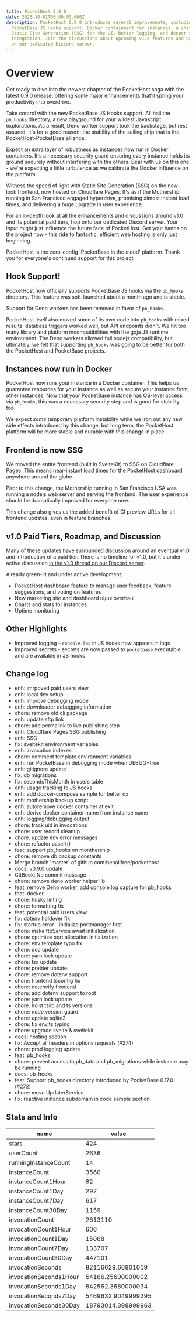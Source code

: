 ```yaml
---
title: PocketHost 0.9.0
date: 2023-10-01T00:00:00.000Z
description: PocketHost 0.9.0 introduces several improvements, including
  PocketBase JS Hooks support, Docker containment for instances, a shift to
  Static Site Generation (SSG) for the UI, better logging, and deeper secrets
  integration. Join the discussions about upcoming v1.0 features and paid tiers
  on our dedicated Discord server.
---
```


# Overview

Get ready to dive into the newest chapter of the PocketHost saga with the latest 0.9.0 release, offering some major enhancements that'll spring your productivity into overdrive.

Take control with the new PocketBase JS Hooks support. All hail the `pb_hooks` directory, a new playground for your wildest Javascript explorations. As a result, Deno worker support took the backstage, but rest assured, it's for a good reason: the stability of the sailing ship that is the PocketHost-PocketBase alliance.

Expect an extra layer of robustness as instances now run in Docker containers. It's a necessary security guard ensuring every instance holds its ground securely without interfering with the others. Bear with us on this one - we're expecting a little turbulence as we calibrate the Docker influence on the platform.

Witness the speed of light with Static Site Generation (SSG) on the new-look frontend, now hosted on Cloudflare Pages. It's as if the Mothership running in San Francisco engaged hyperdrive, promising almost instant load times, and delivering a huge upgrade in user experience.

For an in-depth look at all the enhancements and discussions around v1.0 and its potential paid tiers, hop onto our dedicated Discord server. Your input might just influence the future face of PocketHost. Get your hands on the project now - this ride to fantastic, efficient web hosting is only just beginning.

PocketHost is the zero-config 'PocketBase in the cloud' platform. Thank you for everyone's continued support for this project.

## Hook Support!

PocketHost now officially supports PocketBase JS hooks via the `pb_hooks` directory. This feature was soft-launched about a month ago and is stable.

Support for Deno workers has been removed in favor of `pb_hooks`.

PocketHost itself also moved some of its own code into `pb_hooks` with mixed results: database triggers worked well, but API endpoints didn't. We hit too many library and platform incompatibilities with the goja JS runtime environment. The Deno workers allowed full nodejs compatibility, but ultimately, we felt that supporting `pb_hooks` was going to be better for both the PocketHost and PocketBase projects.

## Instances now run in Docker

PocketHost now runs your instance in a Docker container. This helps us guarantee resources for your instance as well as secure your instance from other instances. Now that your PocketBase instance has OS-level access via `pb_hooks`, this was a necessary security step and is good for stability too.

We expect _some_ temporary platform instability while we iron out any new side effects introduced by this change, but long term, the PocketHost platform will be more stable and durable with this change in place.

## Frontend is now SSG

We moved the entire frontend (built in SvelteKit) to SSG on Cloudflare Pages. This means near-instant load times for the PocketHost dashboard anywhere around the globe.

Piror to this change, the Mothership running in San Francisco USA was running a nodejs web server and serving the frontend. The user experience should be dramatically improved for everyone now.

This change also gives us the added benefit of CI preview URLs for all frontend updates, even in feature branches.

## v1.0 Paid Tiers, Roadmap, and Discussion

Many of these updates have surrounded discussion around an eventual v1.0 and introduction of a paid tier. There is no timeline for v1.0, but it's under active discussion [in the v1.0 thread on our Discord server](https://discord.com/channels/1128192380500193370/1153379252255862837).

Already green-lit and under active development:

- PocketHost dashboard feature to manage user feedback, feature suggestions, and voting on features
- New marketing site and dashboard ui/ux overhaul
- Charts and stats for instances
- Uptime monitoring

## Other Highlights

- Improved logging - `console.log` in JS hooks now appears in logs
- Improved secrets - secrets are now passed to `pocketbase` executable and are available in JS hooks

## Change log

- enh: imrpoved paid users view
- enh: local dev setup
- enh: improve debugging mode
- enh: downloader debugging information
- chore: remove old cli package
- enh: update sftp link
- chore: add permalink to live publishing step
- enh: Cloudflare Pages SSG publishing
- enh: SSG
- fix: sveltekit environment variables
- enh: invocation indexes
- chore: comment template environment variables
- enh: run PocketBase in debugging mode when DEBUG=true
- enh: gitignore update
- fix: db migrations
- fix: secondsThisMonth in users table
- enh: usage tracking to JS hooks
- enh: add docker-compose sample for better dx
- enh: mothership backup script
- enh: autoremove docker container at exit
- enh: derive docker container name from instance name
- enh: logging/debugging output
- chore: track uid in invocations
- chore: user record cleanup
- chore: update env error messages
- chore: refactor assert()
- feat: support pb_hooks on monthership
- chore: remove db backup constants
- Merge branch 'master' of github.com:benallfree/pockethost
- docs: v0.9.0 update
- GitBook: No commit message
- chore: remove deno worker helper lib
- feat: remove Deno worker, add console.log capture for pb_hooks
- feat: docker
- chore: husky linting
- chore: formatting fix
- feat: potential paid users view
- fix: dotenv holdover fix
- fix: startup error - initialize portmanager first
- chore: make ftpService await initialization
- chore: optimize port allocation initialization
- chore: env template typo fix
- chore: doc update
- chore: yarn lock update
- chore: tsx update
- chore: prettier update
- chore: remove dotenv support
- chore: frontend tsconfig fix
- chore: dotenvify frontend
- chore: add dotenv support to root
- chore: yarn.lock update
- chore: hoist tslib and ts versions
- chore: node version guard
- chore: update sqlite3
- chore: fix env.ts typing
- chore: upgrade svelte & sveltekit
- docs: hosting section
- fix: Accept all headers in options requests (#274)
- chore: prod logging update
- feat: pb_hooks
- chore: prevent access to pb_data and pb_migrations while instance may be running
- docs: pb_hooks
- feat: Support pb_hooks directory introduced by PocketBase 0.17.0 (#272)
- chore: move UpdaterService
- fix: reactive instance subdomain in code sample section

## Stats and Info

| name                   | value              |
| ---------------------- | ------------------ |
| stars                  | 424                |
| userCount              | 2636               |
| runningInstanceCount   | 14                 |
| instanceCount          | 3560               |
| instanceCount1Hour     | 82                 |
| instanceCount1Day      | 297                |
| instanceCount7Day      | 617                |
| instanceCount30Day     | 1159               |
| invocationCount        | 2613110            |
| invocationCount1Hour   | 606                |
| invocationCount1Day    | 15068              |
| invocationCount7Day    | 133707             |
| invocationCount30Day   | 447101             |
| invocationSeconds      | 82116629.66801019  |
| invocationSeconds1Hour | 64166.25600000002  |
| invocationSeconds1Day  | 842562.3680000034  |
| invocationSeconds7Day  | 5469632.9049999295 |
| invocationSeconds30Day | 18793014.398999963 |
